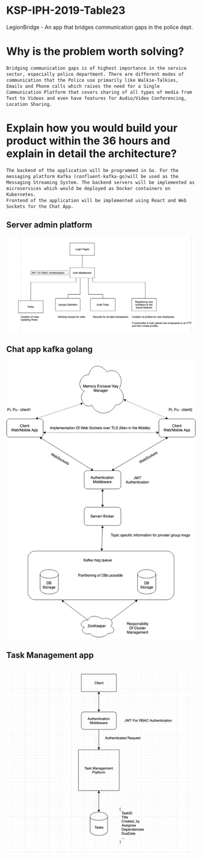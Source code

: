# KSP-IPH-2019-Table23
LegionBridge - An app that bridges communication gaps in the police dept.

# Why is the problem worth solving?

```
Bridging communication gaps is of highest importance in the service sector, especially police department. There are different modes of communication that the Police use primarily like Walkie-Talkies, Emails and Phone calls which raises the need for a Single Communication Platform that covers sharing of all types of media from Text to Videos and even have features for Audio/Video Conferencing,  Location Sharing.
```

# Explain how you would build your product within the 36 hours and explain in detail the architecture?

```
The backend of the application will be programmed in Go. For the messaging platform Kafka (confluent-kafka-go)will be used as the Messaging Streaming System. The backend servers will be implemented as microservices which would be deployed as Docker containers on Kubernetes.
Frontend of the application will be implemented using React and Web Sockets for the Chat App.
```
## Server admin platform
![alt text](docs/ServerAdminPlatform.png "RBAC implementation server admin console")
## Chat app kafka golang
![alt text](docs/ChatAppKafkaSockets.jpg "Web sockets Chat app using golang-web-sockets, kafka , client side implementation using js ws")
## Task Management app
![alt text](docs/TaskManagement.png "Task Management app implemented using golang, react. Scrum for police ")








